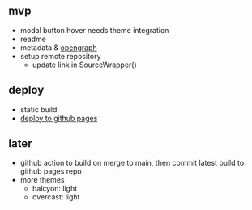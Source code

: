 ## mvp

- modal button hover needs theme integration
- readme
- metadata & [opengraph](https://nextjs.org/docs/app/api-reference/file-conventions/metadata/opengraph-image)
- setup remote repository
  - update link in SourceWrapper()

## deploy

- static build
- [deploy to github pages](https://github.com/gregrickaby/nextjs-github-pages)

## later

- github action to build on merge to main, then commit latest build to github pages repo
- more themes
  - halcyon: light
  - overcast: light
